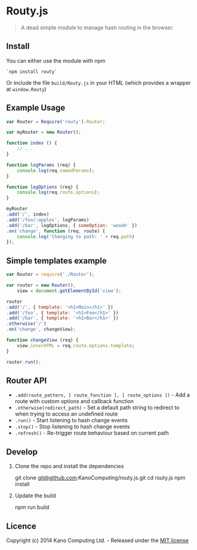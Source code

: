 # Routy.js

> A dead simple module to manage hash routing in the browser.

## Install

You can either use the module with npm

    `npm install routy`

Or include the file `build/Routy.js` in your HTML (which provides a wrapper at `window.Routy`)

## Example Usage

```javascript
var Router = Require('routy').Router;

var myRouter = new Router();

function index () {
    // ...
}

function logParams (req) {
    console.log(req.namedParams);
}

function logOptions (req) {
    console.log(req.route.options);
}

myRouter
.add('/', index)
.add('/foo/:apples', logParams)
.add('/bar', logOptions, { someOption: 'wooah' })
.on('change', function (req, route) {
    console.log('Changing to path: ' + req.path)
});
```

## Simple templates example

```javascript
var Router = require('./Router');

var router = new Router(),
    view = document.getElementById('view');

router
.add('/', { template: '<h1>Main</h1>' })
.add('/foo', { template: '<h1>Foo</h1>' })
.add('/bar', { template: '<h1>Bar</h1>' })
.otherwise('/')
.on('change', changeView);

function changeView (req) {
    view.innerHTML = req.route.options.template;
}

router.run();
```

## Router API

* `.add(route_pattern, [ route_function ], [ route_options ])` - Add a route with custom options and callback function
* `.otherwise(redirect_path)` - Set a default path string to redirect to when trying to access an undefined route
* `.run()` - Start listening to hash change events
* `.stop()` - Stop listening to hash change events
* `.refresh()` - Re-trigger route behaviour based on current path

## Develop

1. Clone the repo and install the dependencies

    git clone git@github.com:KanoComputing/routy.js.git
    cd routy.js
    npm install

2. Update the build

    npm run build

## Licence

Copyright (c) 2014 Kano Computing Ltd. - Released under the [MIT license](https://github.com/KanoComputing/routy.js/blob/master/LICENSE)